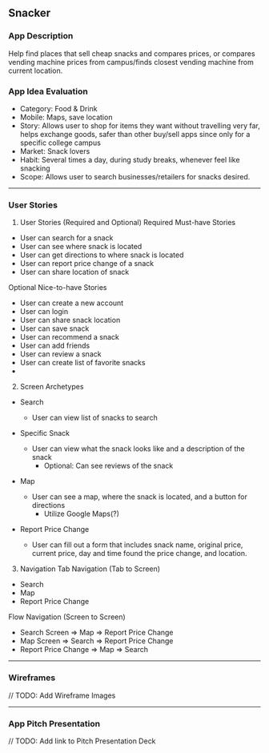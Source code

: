 ## Snacker

### App Description
Help find places that sell cheap snacks and compares prices, or compares vending machine prices from campus/finds closest vending machine from current location.

### App Idea Evaluation

- Category: Food & Drink
- Mobile: Maps, save location
- Story: Allows user to shop for items they want without travelling very far, helps exchange goods, safer than other buy/sell apps since only for a specific college campus
- Market: Snack lovers
- Habit: Several times a day, during study breaks, whenever feel like snacking
- Scope: Allows user to search businesses/retailers for snacks desired.

---

### User Stories
1. User Stories (Required and Optional)
Required Must-have Stories
* User can search for a snack
* User can see where snack is located
* User can get directions to where snack is located
* User can report price change of a snack
* User can share location of snack


Optional Nice-to-have Stories
* User can create a new account
* User can login
* User can share snack location
* User can save snack
* User can recommend a snack
* User can add friends
* User can review a snack
* User can create list of favorite snacks
* 



2. Screen Archetypes
* Search 
    * User can view list of snacks to search

* Specific Snack 
    * User can view what the snack looks like and a description of the snack
        * Optional: Can see reviews of the snack

* Map 
    * User can see a map, where the snack is located, and a button for directions
        * Utilize Google Maps(?)
    
* Report Price Change 
    * User can fill out a form that includes snack name, original price, current price, day and time found the price change, and location.



3. Navigation
Tab Navigation (Tab to Screen)
* Search
* Map
* Report Price Change


Flow Navigation (Screen to Screen)
* Search Screen
 => Map
 => Report Price Change
*  Map Screen
 => Search
 => Report Price Change
* Report Price Change
 => Map
 => Search

---

### Wireframes
// TODO: Add Wireframe Images

---

### App Pitch Presentation
// TODO: Add link to Pitch Presentation Deck

